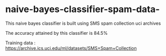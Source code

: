 # naive-bayes-classifier-spam-data-
This naive bayes classifier is built using SMS spam collection uci archives

The accuracy attained by this classifier is 84.5%

Training data : https://archive.ics.uci.edu/ml/datasets/SMS+Spam+Collection
